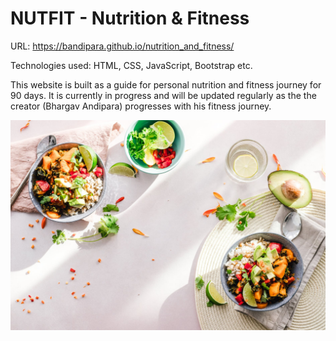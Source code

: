 # NUTFIT - Nutrition & Fitness
URL: https://bandipara.github.io/nutrition_and_fitness/

Technologies used: HTML, CSS, JavaScript, Bootstrap etc.

This website is built as a guide for personal nutrition and fitness journey for 90 days. It is currently in progress and will be updated regularly as the the creator (Bhargav Andipara) progresses with his fitness journey.


![](Images/main.jpg)
